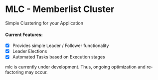 # MLC - Memberlist Cluster
Simple Clustering for your Application

#### Current Features:
- [x] Provides simple Leader / Follower functionality
- [x] Leader Elections
- [x] Automated Tasks based on Execution stages

mlc is currently under development. Thus, ongoing optimization and re-factoring may occur.
